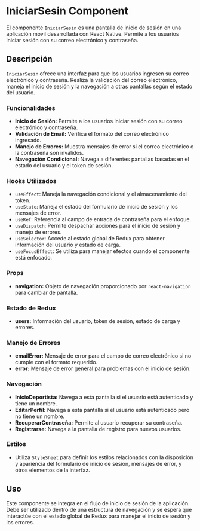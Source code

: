 # IniciarSesin Component

El componente `IniciarSesin` es una pantalla de inicio de sesión en una aplicación móvil desarrollada con React Native. Permite a los usuarios iniciar sesión con su correo electrónico y contraseña.

## Descripción

`IniciarSesin` ofrece una interfaz para que los usuarios ingresen su correo electrónico y contraseña. Realiza la validación del correo electrónico, maneja el inicio de sesión y la navegación a otras pantallas según el estado del usuario.

### Funcionalidades

- **Inicio de Sesión:** Permite a los usuarios iniciar sesión con su correo electrónico y contraseña.
- **Validación de Email:** Verifica el formato del correo electrónico ingresado.
- **Manejo de Errores:** Muestra mensajes de error si el correo electrónico o la contraseña son inválidos.
- **Navegación Condicional:** Navega a diferentes pantallas basadas en el estado del usuario y el token de sesión.

### Hooks Utilizados

- `useEffect`: Maneja la navegación condicional y el almacenamiento del token.
- `useState`: Maneja el estado del formulario de inicio de sesión y los mensajes de error.
- `useRef`: Referencia al campo de entrada de contraseña para el enfoque.
- `useDispatch`: Permite despachar acciones para el inicio de sesión y manejo de errores.
- `useSelector`: Accede al estado global de Redux para obtener información del usuario y estado de carga.
- `useFocusEffect`: Se utiliza para manejar efectos cuando el componente está enfocado.

### Props

- **navigation:** Objeto de navegación proporcionado por `react-navigation` para cambiar de pantalla.

### Estado de Redux

- **users:** Información del usuario, token de sesión, estado de carga y errores.

### Manejo de Errores

- **emailError:** Mensaje de error para el campo de correo electrónico si no cumple con el formato requerido.
- **error:** Mensaje de error general para problemas con el inicio de sesión.

### Navegación

- **InicioDeportista:** Navega a esta pantalla si el usuario está autenticado y tiene un nombre.
- **EditarPerfil:** Navega a esta pantalla si el usuario está autenticado pero no tiene un nombre.
- **RecuperarContraseña:** Permite al usuario recuperar su contraseña.
- **Registrarse:** Navega a la pantalla de registro para nuevos usuarios.

### Estilos

- Utiliza `StyleSheet` para definir los estilos relacionados con la disposición y apariencia del formulario de inicio de sesión, mensajes de error, y otros elementos de la interfaz.

## Uso

Este componente se integra en el flujo de inicio de sesión de la aplicación. Debe ser utilizado dentro de una estructura de navegación y se espera que interactúe con el estado global de Redux para manejar el inicio de sesión y los errores.


